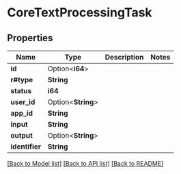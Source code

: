 # CoreTextProcessingTask

## Properties

Name | Type | Description | Notes
------------ | ------------- | ------------- | -------------
**id** | Option<**i64**> |  | 
**r#type** | **String** |  | 
**status** | **i64** |  | 
**user_id** | Option<**String**> |  | 
**app_id** | **String** |  | 
**input** | **String** |  | 
**output** | Option<**String**> |  | 
**identifier** | **String** |  | 

[[Back to Model list]](../README.md#documentation-for-models) [[Back to API list]](../README.md#documentation-for-api-endpoints) [[Back to README]](../README.md)


